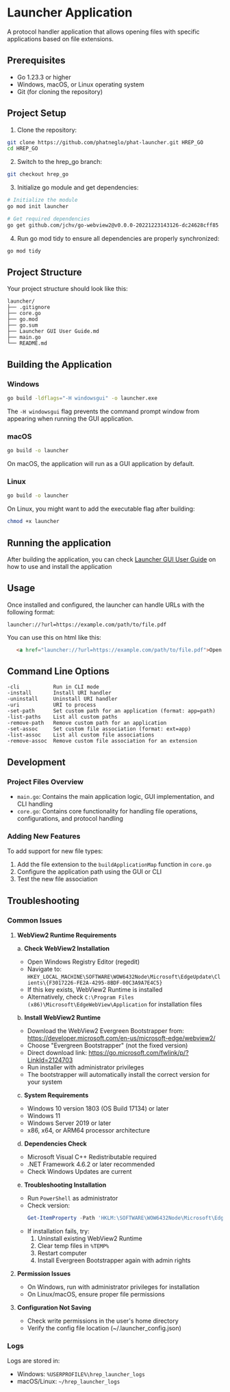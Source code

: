 # Launcher Application

A protocol handler application that allows opening files with specific applications based on file extensions.

## Prerequisites

- Go 1.23.3 or higher
- Windows, macOS, or Linux operating system
- Git (for cloning the repository)

## Project Setup

1. Clone the repository:
```bash
git clone https://github.com/phatneglo/phat-launcher.git HREP_GO
cd HREP_GO
```

2. Switch to the hrep_go branch:
```bash
git checkout hrep_go
```

3. Initialize go module and get dependencies:
```bash
# Initialize the module
go mod init launcher

# Get required dependencies
go get github.com/jchv/go-webview2@v0.0.0-20221223143126-dc24628cff85
```

4. Run go mod tidy to ensure all dependencies are properly synchronized:
```bash
go mod tidy
```

## Project Structure

Your project structure should look like this:

```
launcher/
├── .gitignore
├── core.go
├── go.mod
├── go.sum
├── Launcher GUI User Guide.md
├── main.go
└── README.md
```

## Building the Application

### Windows
```bash
go build -ldflags="-H windowsgui" -o launcher.exe
```
The `-H windowsgui` flag prevents the command prompt window from appearing when running the GUI application.

### macOS
```bash
go build -o launcher
```
On macOS, the application will run as a GUI application by default.

### Linux
```bash
go build -o launcher
```
On Linux, you might want to add the executable flag after building:
```bash
chmod +x launcher
```

## Running the application

After building the application, you can check [Launcher GUI User Guide](Launcher%20GUI%20User%20Guide.md) on how to use and install the application

## Usage

Once installed and configured, the launcher can handle URLs with the following format:
```
launcher://?url=https://example.com/path/to/file.pdf
```

You can use this on html like this:
```html
   <a href="launcher://?url=https://example.com/path/to/file.pdf">Open File</a>
```

## Command Line Options

```
-cli           Run in CLI mode
-install       Install URI handler
-uninstall     Uninstall URI handler
-uri           URI to process
-set-path      Set custom path for an application (format: app=path)
-list-paths    List all custom paths
-remove-path   Remove custom path for an application
-set-assoc     Set custom file association (format: ext=app)
-list-assoc    List all custom file associations
-remove-assoc  Remove custom file association for an extension
```

## Development

### Project Files Overview

- `main.go`: Contains the main application logic, GUI implementation, and CLI handling
- `core.go`: Contains core functionality for handling file operations, configurations, and protocol handling

### Adding New Features

To add support for new file types:
1. Add the file extension to the `buildApplicationMap` function in `core.go`
2. Configure the application path using the GUI or CLI
3. Test the new file association

## Troubleshooting

### Common Issues

1. **WebView2 Runtime Requirements**

   a. **Check WebView2 Installation**
   - Open Windows Registry Editor (regedit)
   - Navigate to: `HKEY_LOCAL_MACHINE\SOFTWARE\WOW6432Node\Microsoft\EdgeUpdate\Clients\{F3017226-FE2A-4295-8BDF-00C3A9A7E4C5}`
   - If this key exists, WebView2 Runtime is installed
   - Alternatively, check `C:\Program Files (x86)\Microsoft\EdgeWebView\Application` for installation files

   b. **Install WebView2 Runtime**
   - Download the WebView2 Evergreen Bootstrapper from: https://developer.microsoft.com/en-us/microsoft-edge/webview2/
   - Choose "Evergreen Bootstrapper" (not the fixed version)
   - Direct download link: https://go.microsoft.com/fwlink/p/?LinkId=2124703
   - Run installer with administrator privileges
   - The bootstrapper will automatically install the correct version for your system

   c. **System Requirements**
   - Windows 10 version 1803 (OS Build 17134) or later
   - Windows 11
   - Windows Server 2019 or later
   - x86, x64, or ARM64 processor architecture

   d. **Dependencies Check**
   - Microsoft Visual C++ Redistributable required
   - .NET Framework 4.6.2 or later recommended
   - Check Windows Updates are current

   e. **Troubleshooting Installation**
   - Run `PowerShell` as administrator
   - Check version: 
     ```powershell
     Get-ItemProperty -Path 'HKLM:\SOFTWARE\WOW6432Node\Microsoft\EdgeUpdate\Clients\{F3017226-FE2A-4295-8BDF-00C3A9A7E4C5}' -Name pv
     ```
   - If installation fails, try:
     1. Uninstall existing WebView2 Runtime
     2. Clear temp files in `%TEMP%`
     3. Restart computer
     4. Install Evergreen Bootstrapper again with admin rights

2. **Permission Issues**
   - On Windows, run with administrator privileges for installation
   - On Linux/macOS, ensure proper file permissions

3. **Configuration Not Saving**
   - Check write permissions in the user's home directory
   - Verify the config file location (~/.launcher_config.json)

### Logs

Logs are stored in:
- Windows: `%USERPROFILE%\hrep_launcher_logs`
- macOS/Linux: `~/hrep_launcher_logs`
